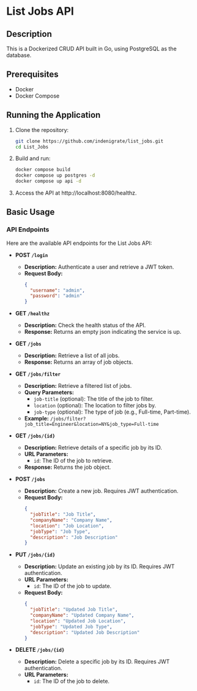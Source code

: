 # List Jobs API

## Description

This is a Dockerized CRUD API built in Go, using PostgreSQL as the database.

## Prerequisites

- Docker
- Docker Compose

## Running the Application

1. Clone the repository:

   ```bash
   git clone https://github.com/indenigrate/list_jobs.git
   cd List_Jobs
2. Build and run:

   ```bash
   docker compose build
   docker compose up postgres -d
   docker compose up api -d

3. Access the API at http://localhost:8080/healthz.
## Basic Usage

### API Endpoints

Here are the available API endpoints for the List Jobs API:

- **POST `/login`**
  - **Description:** Authenticate a user and retrieve a JWT token.
  - **Request Body:** 
    ```json
    {
      "username": "admin",
      "password": "admin"
    }
    ```

- **GET `/healthz`**
  - **Description:** Check the health status of the API.
  - **Response:** Returns an empty json indicating the service is up.

- **GET `/jobs`**
  - **Description:** Retrieve a list of all jobs.
  - **Response:** Returns an array of job objects.

- **GET `/jobs/filter`**
  - **Description:** Retrieve a filtered list of jobs.
  - **Query Parameters:**
    - `job-title` (optional): The title of the job to filter.
    - `location` (optional): The location to filter jobs by.
    - `job-type` (optional): The type of job (e.g., Full-time, Part-time).
  - **Example:** `/jobs/filter?job_title=Engineer&location=NY&job_type=Full-time`

- **GET `/jobs/{id}`**
  - **Description:** Retrieve details of a specific job by its ID.
  - **URL Parameters:**
    - `id`: The ID of the job to retrieve.
  - **Response:** Returns the job object.

- **POST `/jobs`**
  - **Description:** Create a new job. Requires JWT authentication.
  - **Request Body:**
    ```json
    {
      "jobTitle": "Job Title",
      "companyName": "Company Name",
      "location": "Job Location",
      "jobType": "Job Type",
      "description": "Job Description"
    }
    ```

- **PUT `/jobs/{id}`**
  - **Description:** Update an existing job by its ID. Requires JWT authentication.
  - **URL Parameters:**
    - `id`: The ID of the job to update.
  - **Request Body:**
    ```json
    {
      "jobTitle": "Updated Job Title",
      "companyName": "Updated Company Name",
      "location": "Updated Job Location",
      "jobType": "Updated Job Type",
      "description": "Updated Job Description"
    }
    ```

- **DELETE `/jobs/{id}`**
  - **Description:** Delete a specific job by its ID. Requires JWT authentication.
  - **URL Parameters:**
    - `id`: The ID of the job to delete.





